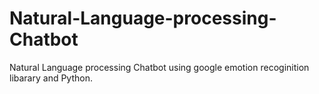 # Natural-Language-processing-Chatbot
Natural Language processing Chatbot using google emotion recoginition libarary and Python.
